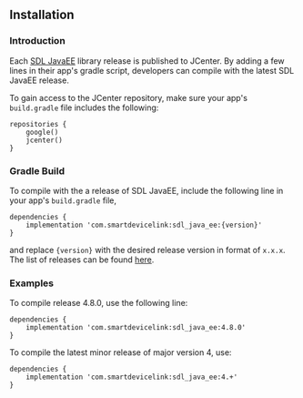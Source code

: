 ## Installation

### Introduction

Each [SDL JavaEE](https://github.com/smartdevicelink/sdl_java_suite) library release is published to JCenter. By adding a few lines in their app's gradle script, developers can compile with the latest SDL JavaEE release.

To gain access to the JCenter repository, make sure your app's `build.gradle` file includes the following:

```
repositories {
    google()
    jcenter()
}
```

### Gradle Build

To compile with the a release of SDL JavaEE, include the following line in your app's `build.gradle` file,

```
dependencies {
    implementation 'com.smartdevicelink:sdl_java_ee:{version}'
}
```

and replace `{version}` with the desired release version in format of `x.x.x`. The list of releases can be found [here](https://github.com/smartdevicelink/sdl_java_suite/releases). 

### Examples

To compile release 4.8.0, use the following line:

```
dependencies {
    implementation 'com.smartdevicelink:sdl_java_ee:4.8.0'
}
```

To compile the latest minor release of major version 4, use:

```
dependencies {
    implementation 'com.smartdevicelink:sdl_java_ee:4.+'
}
```
